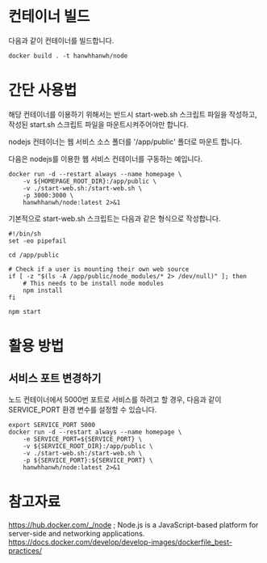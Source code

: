 # 컨테이너 빌드

다음과 같이 컨테이너를 빌드합니다.

```lang-bash
docker build . -t hanwhhanwh/node
```

# 간단 사용법

해당 컨테이너를 이용하기 위해서는 반드시 start-web.sh 스크립트 파일을 작성하고,
작성된 start.sh 스크립트 파일을 마운트시켜주어야만 합니다.

nodejs 컨테이너는 웹 서비스 소스 폴더를 '/app/public' 폴더로 마운트 합니다.

다음은 nodejs를 이용한 웹 서비스 컨테이너를 구동하는 예입니다.

```lang-bash
docker run -d --restart always --name homepage \
	-v ${HOMEPAGE_ROOT_DIR}:/app/public \
	-v ./start-web.sh:/start-web.sh \
	-p 3000:3000 \
	hanwhhanwh/node:latest 2>&1
```


기본적으로 start-web.sh 스크립트는 다음과 같은 형식으로 작성합니다.

```lang-bash
#!/bin/sh
set -eo pipefail

cd /app/public

# Check if a user is mounting their own web source
if [ -z "$(ls -A /app/public/node_modules/* 2> /dev/null)" ]; then
	# This needs to be install node modules
	npm install
fi

npm start
```

# 활용 방법

## 서비스 포트 변경하기

노드 컨테이너에서 5000번 포트로 서비스를 하려고 할 경우, 다음과 같이 SERVICE_PORT 환경 변수를 설정할 수 있습니다.

```lang-bash
export SERVICE_PORT 5000
docker run -d --restart always --name homepage \
	-e SERVICE_PORT=${SERVICE_PORT} \
	-v ${SERVICE_ROOT_DIR}:/app/public \
	-v ./start-web.sh:/start-web.sh \
	-p ${SERVICE_PORT}:${SERVICE_PORT} \
	hanwhhanwh/node:latest 2>&1
```


# 참고자료

https://hub.docker.com/_/node ; Node.js is a JavaScript-based platform for server-side and networking applications.
https://docs.docker.com/develop/develop-images/dockerfile_best-practices/
